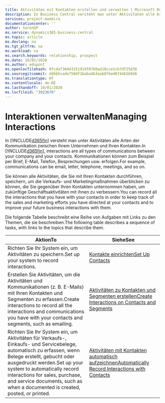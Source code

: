 ```yaml
---
title: Aktivitäten mit Kontakten erstellen und verwalten | Microsoft Docs
description: In Business Central versteht man unter Aktivitäten alle Arten der Kommunikation zwischen Ihrem Unternehmen und Ihren Kontakten. Kommunikationen können zum Beispiel per Brief, E-Mail, Telefon, Besprechungen usw. erfolgen.
services: project-madeira
documentationcenter: ''
author: SorenGP
ms.service: dynamics365-business-central
ms.topic: article
ms.devlang: na
ms.tgt_pltfrm: na
ms.workload: na
ms.search.keywords: relationship, prospect
ms.date: 10/01/2020
ms.author: edupont
ms.openlocfilehash: 0fcdaf30443151919f0760ad18cce1cb7df25d36
ms.sourcegitcommit: ddbb5cede750df1baba4b3eab8fbed6744b5b9d6
ms.translationtype: HT
ms.contentlocale: de-DE
ms.lasthandoff: 10/01/2020
ms.locfileid: "3923670"
---
```

# <a name="managing-interactions"></a><span data-ttu-id="0f5ba-104">Interaktionen verwalten</span><span class="sxs-lookup"><span data-stu-id="0f5ba-104">Managing Interactions</span></span>
<span data-ttu-id="0f5ba-105">In [!INCLUDE[d365fin](includes/d365fin_md.md)] versteht man unter Aktivitäten alle Arten der Kommunikation zwischen Ihrem Unternehmen und Ihren Kontakten.</span><span class="sxs-lookup"><span data-stu-id="0f5ba-105">In [!INCLUDE[d365fin](includes/d365fin_md.md)], interactions are all types of communications between your company and your contacts.</span></span> <span data-ttu-id="0f5ba-106">Kommunikationen können zum Beispiel per Brief, E-Mail, Telefon, Besprechungen usw. erfolgen.</span><span class="sxs-lookup"><span data-stu-id="0f5ba-106">For example, communications can be email, letter, telephone, meetings, and so on.</span></span>

<span data-ttu-id="0f5ba-107">Sie können alle Aktivitäten, die Sie mit Ihren Kontakten durchführen, speichern, um die Verkaufs- und Marketingmaßnahmen überblicken zu können, die Sie gegenüber Ihren Kontakten unternommen haben, um zukünftige Geschäftsaktivitäten mit ihnen zu verbessern.</span><span class="sxs-lookup"><span data-stu-id="0f5ba-107">You can record all the interactions that you have with your contacts in order to keep track of the sales and marketing efforts you have directed at your contacts and to improve your future business interactions with them.</span></span>

<span data-ttu-id="0f5ba-108">Die folgende Tabelle beschreibt eine Reihe von Aufgaben mit Links zu den Themen, die sie beschreiben.</span><span class="sxs-lookup"><span data-stu-id="0f5ba-108">The following table describes a sequence of tasks, with links to the topics that describe them.</span></span>

| <span data-ttu-id="0f5ba-109">Aktion</span><span class="sxs-lookup"><span data-stu-id="0f5ba-109">To</span></span> | <span data-ttu-id="0f5ba-110">Siehe</span><span class="sxs-lookup"><span data-stu-id="0f5ba-110">See</span></span> |
| --- | --- |
| <span data-ttu-id="0f5ba-111">Richten Sie Ihr System ein, um Aktivitäten zu speichern.</span><span class="sxs-lookup"><span data-stu-id="0f5ba-111">Set up your system to record interactions.</span></span> |[<span data-ttu-id="0f5ba-112">Kontakte einrichten</span><span class="sxs-lookup"><span data-stu-id="0f5ba-112">Set Up Contacts</span></span>](marketing-setup-contacts.md) |
|<span data-ttu-id="0f5ba-113">Erstellen Sie Aktivitäten, um die Aktivitäten und Kommunikationen (z. B. E-Mails) mit Ihren Kontakten und Segmenten zu erfassen.</span><span class="sxs-lookup"><span data-stu-id="0f5ba-113">Create interactions to record all the interactions and communications you have with your contacts and segments, such as emailing.</span></span>|[<span data-ttu-id="0f5ba-114">Aktivitäten zu Kontakten und Segmenten erstellen</span><span class="sxs-lookup"><span data-stu-id="0f5ba-114">Create Interactions on Contacts and Segments</span></span>](marketing-how-create-interactions.md)|
|<span data-ttu-id="0f5ba-115">Richten Sie Ihr System ein, um Aktivitäten für Verkaufs-, Einkaufs- und Servicebelege, automatisch zu erfassen, wenn Belege erstellt, gebucht oder ausgedruckt werden.</span><span class="sxs-lookup"><span data-stu-id="0f5ba-115">Set up your system to automatically record interactions for sales, purchase, and service documents, such as when a documented is created, posted, or printed.</span></span>|[<span data-ttu-id="0f5ba-116">Aktivitäten mit Kontakten automatisch aufzeichnen</span><span class="sxs-lookup"><span data-stu-id="0f5ba-116">Automatically Record Interactions with Contacts</span></span>](marketing-auto-record-interactions.md)|
